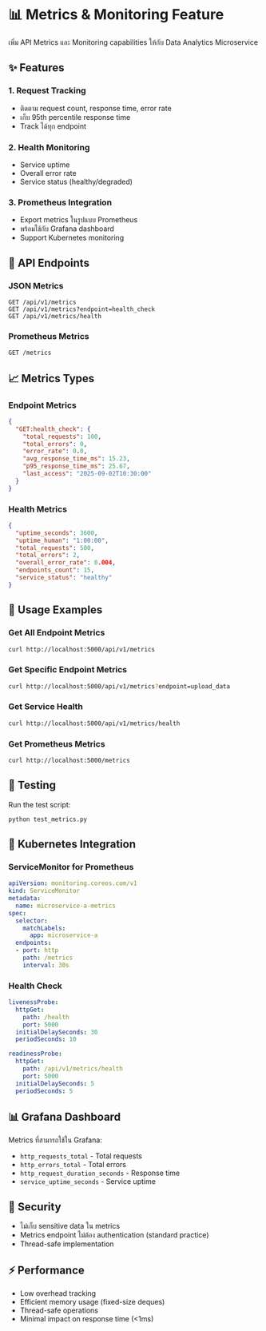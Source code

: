 # 📊 Metrics & Monitoring Feature

เพิ่ม API Metrics และ Monitoring capabilities ให้กับ Data Analytics Microservice

## ✨ Features

### 1. **Request Tracking**
- ติดตาม request count, response time, error rate
- เก็บ 95th percentile response time
- Track ได้ทุก endpoint

### 2. **Health Monitoring** 
- Service uptime
- Overall error rate
- Service status (healthy/degraded)

### 3. **Prometheus Integration**
- Export metrics ในรูปแบบ Prometheus
- พร้อมใช้กับ Grafana dashboard
- Support Kubernetes monitoring

## 🔗 API Endpoints

### JSON Metrics
```
GET /api/v1/metrics
GET /api/v1/metrics?endpoint=health_check
GET /api/v1/metrics/health
```

### Prometheus Metrics
```
GET /metrics
```

## 📈 Metrics Types

### Endpoint Metrics
```json
{
  "GET:health_check": {
    "total_requests": 100,
    "total_errors": 0,
    "error_rate": 0.0,
    "avg_response_time_ms": 15.23,
    "p95_response_time_ms": 25.67,
    "last_access": "2025-09-02T10:30:00"
  }
}
```

### Health Metrics
```json
{
  "uptime_seconds": 3600,
  "uptime_human": "1:00:00",
  "total_requests": 500,
  "total_errors": 2,
  "overall_error_rate": 0.004,
  "endpoints_count": 15,
  "service_status": "healthy"
}
```

## 🚀 Usage Examples

### Get All Endpoint Metrics
```bash
curl http://localhost:5000/api/v1/metrics
```

### Get Specific Endpoint Metrics
```bash
curl http://localhost:5000/api/v1/metrics?endpoint=upload_data
```

### Get Service Health
```bash
curl http://localhost:5000/api/v1/metrics/health
```

### Get Prometheus Metrics
```bash
curl http://localhost:5000/metrics
```

## 🧪 Testing

Run the test script:
```bash
python test_metrics.py
```

## 🔧 Kubernetes Integration

### ServiceMonitor for Prometheus
```yaml
apiVersion: monitoring.coreos.com/v1
kind: ServiceMonitor
metadata:
  name: microservice-a-metrics
spec:
  selector:
    matchLabels:
      app: microservice-a
  endpoints:
  - port: http
    path: /metrics
    interval: 30s
```

### Health Check
```yaml
livenessProbe:
  httpGet:
    path: /health
    port: 5000
  initialDelaySeconds: 30
  periodSeconds: 10

readinessProbe:
  httpGet:
    path: /api/v1/metrics/health
    port: 5000
  initialDelaySeconds: 5
  periodSeconds: 5
```

## 📊 Grafana Dashboard

Metrics ที่สามารถใช้ใน Grafana:
- `http_requests_total` - Total requests
- `http_errors_total` - Total errors  
- `http_request_duration_seconds` - Response time
- `service_uptime_seconds` - Service uptime

## 🔐 Security

- ไม่เก็บ sensitive data ใน metrics
- Metrics endpoint ไม่ต้อง authentication (standard practice)
- Thread-safe implementation

## ⚡ Performance

- Low overhead tracking
- Efficient memory usage (fixed-size deques)
- Thread-safe operations
- Minimal impact on response time (<1ms)
